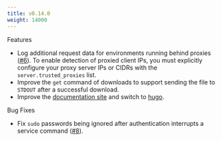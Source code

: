 ```yaml
---
title: v0.14.0
weight: 14000
---
```


Features

 * Log additional request data for environments running behind proxies ([#6](https://github.com/dpb587/ssoca/issues/6)). To enable detection of proxied client IPs, you must explicitly configure your proxy server IPs or CIDRs with the `server.trusted_proxies` list.
 * Improve the `get` command of downloads to support sending the file to `STDOUT` after a successful download.
 * Improve the [documentation site](https://dpb587.github.io/ssoca) and switch to [hugo](https://gohugo.io/).

Bug Fixes

 * Fix `sudo` passwords being ignored after authentication interrupts a service command ([#8](https://github.com/dpb587/ssoca/issues/8)).
